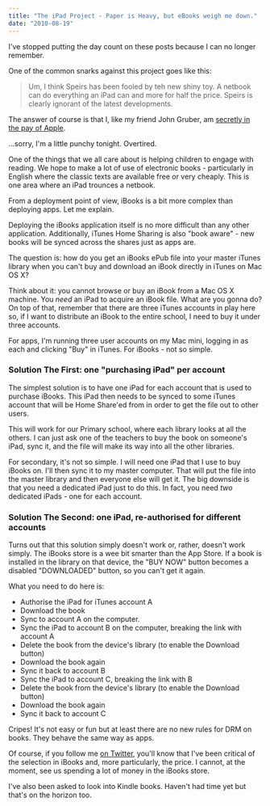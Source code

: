 ```yaml
---
title: "The iPad Project - Paper is Heavy, but eBooks weigh me down."
date: "2010-08-19"
---
```


I've stopped putting the day count on these posts because I can no longer remember.

One of the common snarks against this project goes like this:

> Um, I think Speirs has been fooled by teh new shiny toy. A netbook can do everything an iPad can and more for half the price. Speirs is clearly ignorant of the latest developments.

The answer of course is that I, like my friend John Gruber, am [secretly in the pay of Apple](http://daringfireball.net/2010/07/lyons).

...sorry, I'm a little punchy tonight. Overtired.

One of the things that we all care about is helping children to engage with reading. We hope to make a lot of use of electronic books - particularly in English where the classic texts are available free or very cheaply. This is one area where an iPad trounces a netbook.

From a deployment point of view, iBooks is a bit more complex than deploying apps. Let me explain.

Deploying the iBooks application itself is no more difficult than any other application. Additionally, iTunes Home Sharing is also "book aware" - new books will be synced across the shares just as apps are.

The question is: how do you get an iBooks ePub file into your master iTunes library when you can't buy and download an iBook directly in iTunes on Mac OS X?

Think about it: you cannot browse or buy an iBook from a Mac OS X machine. You _need_ an iPad to acquire an iBook file. What are you gonna do? On top of that, remember that there are three iTunes accounts in play here so, if I want to distribute an iBook to the entire school, I need to buy it under three accounts.

For apps, I'm running three user accounts on my Mac mini, logging in as each and clicking "Buy" in iTunes. For iBooks - not so simple.

### Solution The First: one "purchasing iPad" per account

The simplest solution is to have one iPad for each account that is used to purchase iBooks. This iPad then needs to be synced to some iTunes account that will be Home Share'ed from in order to get the file out to other users.

This will work for our Primary school, where each library looks at all the others. I can just ask one of the teachers to buy the book on someone's iPad, sync it, and the file will make its way into all the other libraries.

For secondary, it's not so simple. I will need one iPad that I use to buy iBooks on. I'll then sync it to my master computer. That will put the file into the master library and then everyone else will get it. The big downside is that you need a dedicated iPad just to do this. In fact, you need _two_ dedicated iPads - one for each account.

### Solution The Second: one iPad, re-authorised for different accounts

Turns out that this solution simply doesn't work or, rather, doesn't work simply. The iBooks store is a wee bit smarter than the App Store. If a book is installed in the library on that device, the "BUY NOW" button becomes a disabled "DOWNLOADED" button, so you can't get it again.

What you need to do here is:

- Authorise the iPad for iTunes account A
- Download the book
- Sync to account A on the computer.
- Sync the iPad to account B on the computer, breaking the link with account A
- Delete the book from the device's library (to enable the Download button)
- Download the book again
- Sync it back to account B
- Sync the iPad to account C, breaking the link with B
- Delete the book from the device's library (to enable the Download button)
- Download the book again
- Sync it back to account C

Cripes! It's not easy or fun but at least there are no new rules for DRM on books. They behave the same way as apps.

Of course, if you follow me [on Twitter](http://twitter.com/fraserspeirs), you'll know that I've been critical of the selection in iBooks and, more particularly, the price. I cannot, at the moment, see us spending a lot of money in the iBooks store.

I've also been asked to look into Kindle books. Haven't had time yet but that's on the horizon too.
